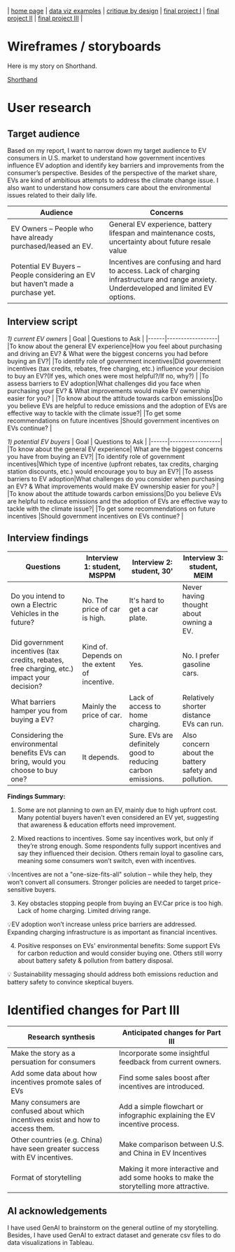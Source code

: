 | [home page](https://myrashen.github.io/Shihan-Shen-portfolio/) | [data viz examples](dataviz-examples) | [critique by design](critique-by-design) | [final project I](final-project-part-one) | [final project II](final-project-part-two) | [final project III](final-project-part-three) |

# Wireframes / storyboards

Here is my story on Shorthand.

[Shorthand](https://carnegiemellon.shorthandstories.com/copy/index.html)

# User research 

## Target audience

Based on my report, I want to narrow down my target audience to EV consumers in U.S. market to understand how government incentives influence EV adoption and identify key barriers and improvements from the consumer’s perspective. Besides of the perspective of the market share, EVs are kind of ambitious attempts to address the climate change issue. I also want to understand how consumers care about the environmental issues related to their daily life. 

| Audience | Concerns |
|------|------------------|
|EV Owners – People who have already purchased/leased an EV. |General EV experience, battery lifespan and maintenance costs, uncertainty about future resale value |
|Potential EV Buyers – People considering an EV but haven’t made a purchase yet.| Incentives are confusing and hard to access. Lack of charging infrastructure and range anxiety. Underdeveloped and limited EV options.|

## Interview script

*1) current EV owners*
| Goal | Questions to Ask |
|------|------------------|
|To know about the general EV experience|How you feel about purchasing and driving an EV? & What were the biggest concerns you had before buying an EV?|
|To identify role of government incentives|Did government incentives (tax credits, rebates, free charging, etc.) influence your decision to buy an EV?(If yes, which ones were most helpful?/If no, why?) |
|To assess barriers to EV adoption|What challenges did you face when purchasing your EV? & What improvements would make EV ownership easier for you? |
|To know about the attitude towards carbon emissions|Do you believe EVs are helpful to reduce emissions and the adoption of EVs are effective way to tackle with the climate issue?|
|To get some recommendations on future incentives |Should government incentives on EVs continue? |

*1) potential EV buyers*
| Goal | Questions to Ask |
|------|------------------|
|To know about the general EV experience| What are the biggest concerns you have from buying an EV?|
|To identify role of government incentives|Which type of incentive (upfront rebates, tax credits, charging station discounts, etc.) would encourage you to buy an EV?|
|To assess barriers to EV adoption|What challenges do you consider when purchasing an EV? & What improvements would make EV ownership easier for you? |
|To know about the attitude towards carbon emissions|Do you believe EVs are helpful to reduce emissions and the adoption of EVs are effective way to tackle with the climate issue?|
|To get some recommendations on future incentives |Should government incentives on EVs continue? |



## Interview findings

| Questions               | Interview 1: student, MSPPM | Interview 2: student, 30' | Interview 3: student, MEIM |
|-------------------------|--------------------------------|-------------|-------------|
|Do you intend to own a Electric Vehicles in the future? | No. The price of car is high. | It's hard to get a car plate. | Never having thought about owning a EV. |
|Did government incentives (tax credits, rebates, free charging, etc.) impact your decision? |  Kind of. Depends on the extent of incentive.  | Yes.  | No. I prefer gasoline cars.|
|What barriers hamper you from buying a EV?|Mainly the price of car.|Lack of access to home charging.| Relatively shorter distance EVs can run.|
|Considering the environmental benefits EVs can bring, would you choose to buy one?|It depends.|Sure. EVs are definitely good to reducing carbon emissions.| Also concern about the battery safety and pollution.|




**Findings Summary:**
1) Some are not planning to own an EV, mainly due to high upfront cost. Many potential buyers haven’t even considered an EV yet, suggesting that awareness & education efforts need improvement.
   
2) Mixed reactions to incentives. Some say incentives work, but only if they’re strong enough. Some respondents fully support incentives and say they influenced their decision. Others remain loyal to gasoline cars, meaning some consumers won’t switch, even with incentives.
   
💡Incentives are not a "one-size-fits-all" solution – while they help, they won’t convert all consumers. Stronger policies are needed to target price-sensitive buyers.

3) Key obstacles stopping people from buying an EV:Car price is too high. Lack of home charging. Limited driving range.
   
💡EV adoption won’t increase unless price barriers are addressed. Expanding charging infrastructure is as important as financial incentives.

4) Positive responses on EVs' environmental benefits: Some support EVs for carbon reduction and would consider buying one. Others still worry about battery safety & pollution from battery disposal.
   
💡 Sustainability messaging should address both emissions reduction and battery safety to convince skeptical buyers.




# Identified changes for Part III

| Research synthesis                       | Anticipated changes for Part III                                                |
|------------------------------------------|---------------------------------------------------------------------------------|
|Make the story as a persuation for consumers |Incorporate some insightful feedback from current owners.         | 
|Add some data about how incentives promote sales of EVs | Find some sales boost after incentives are introduced.  |
|Many consumers are confused about which incentives exist and how to access them.|Add a simple flowchart or infographic explaining the EV incentive process.|
|Other countries (e.g. China) have seen greater success with EV incentives.|Make comparison between U.S. and China in EV Incentives|
|Format of storytelling| Making it more interactive and add some hooks to make the storytelling more attractive. | 




## AI acknowledgements
I have used GenAI to brainstorm on the general outline of my storytelling. Besides, I have used GenAI to extract dataset and generate csv files to do data visualizations in Tableau.
